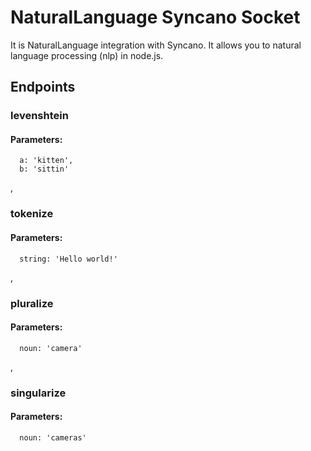 # NaturalLanguage Syncano Socket

It is NaturalLanguage integration with Syncano. It allows you to natural language processing (nlp) in node.js.

## Endpoints

### levenshtein

#### Parameters:

      a: 'kitten',
      b: 'sittin'

,
### tokenize

#### Parameters:

      string: 'Hello world!'

,
### pluralize

#### Parameters:

      noun: 'camera'

,
### singularize

#### Parameters:

      noun: 'cameras'

